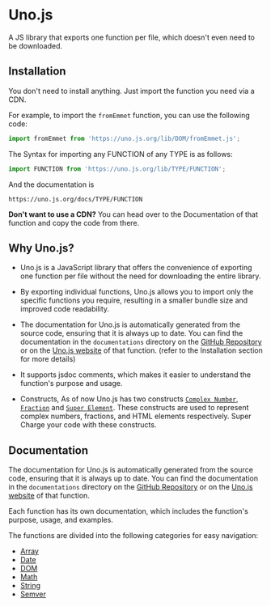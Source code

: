 # Uno.js

A JS library that exports one function per file, which doesn't even need to be downloaded.

## Installation

You don't need to install anything. Just import the function you need via a CDN.

For example, to import the `fromEmmet` function, you can use the following code:

```js
import fromEmmet from 'https://uno.js.org/lib/DOM/fromEmmet.js';
```

The Syntax for importing any FUNCTION of any TYPE is as follows:
```js
import FUNCTION from 'https://uno.js.org/lib/TYPE/FUNCTION';
```

And the documentation is
```
https://uno.js.org/docs/TYPE/FUNCTION
```


**Don't want to use a CDN?** You can head over to the Documentation of that function and copy the code from there. 

## Why Uno.js?
- Uno.js is a JavaScript library that offers the convenience of exporting one function per file without the need for downloading the entire library.

- By exporting individual functions, Uno.js allows you to import only the specific functions you require, resulting in a smaller bundle size and improved code readability.

- The documentation for Uno.js is automatically generated from the source code, ensuring that it is always up to date. You can find the documentation in the `documentations` directory on the [GitHub Repository](https://github.com/theatom06/uno.js) or on the [Uno.js website](https://uno.js.org/docs) of that function. (refer to the Installation section for more details)

- It supports jsdoc comments, which makes it easier to understand the function's purpose and usage.

- Constructs, As of now Uno.js has two constructs [`Complex Number`](./math/complexNumber.md), [`Fraction`](./math/fraction.md) and [`Super Element`](./DOM/superElement.md). These constructs are used to represent complex numbers, fractions, and HTML elements respectively. Super Charge your code with these constructs.

## Documentation

The documentation for Uno.js is automatically generated from the source code, ensuring that it is always up to date. You can find the documentation in the `documentations` directory on the [GitHub Repository](https://github.com/theatom06/uno.js) or on the [Uno.js website](https://uno.js.org/docs) of that function.

Each function has its own documentation, which includes the function's purpose, usage, and examples.

The functions are divided into the following categories for easy navigation:

- [Array](./array/)
- [Date](./date/)
- [DOM](./DOM/)
- [Math](./math/)
- [String](./string/)
- [Semver](./semver/)